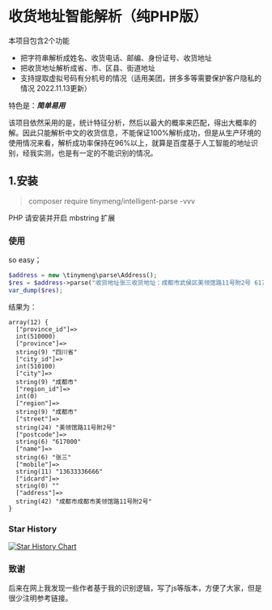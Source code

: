 # 收货地址智能解析（纯PHP版）

本项目包含2个功能
- 把字符串解析成姓名、收货电话、邮编、身份证号、收货地址
- 把收货地址解析成省、市、区县、街道地址
- 支持提取虚拟号码有分机号的情况（适用美团，拼多多等需要保护客户隐私的情况 2022.11.13更新）

特色是：***简单易用***

该项目依然采用的是，统计特征分析，然后以最大的概率来匹配，得出大概率的解。因此只能解析中文的收货信息，不能保证100%解析成功，但是从生产环境的使用情况来看，解析成功率保持在96%以上，就算是百度基于人工智能的地址识别，经我实测，也是有一定的不能识别的情况。


## 1.安装
> composer require tinymeng/intelligent-parse  -vvv

PHP 请安装并开启 mbstring 扩展

### 使用
so easy；
```php
$address = new \tinymeng\parse\Address();
$res = $address->parse("收货地址张三收货地址：成都市武侯区美领馆路11号附2号 617000  136-3333-6666");
var_dump($res);
```
结果为：
```
array(12) {
  ["province_id"]=>
  int(510000)
  ["province"]=>
  string(9) "四川省"
  ["city_id"]=>
  int(510100)
  ["city"]=>
  string(9) "成都市"
  ["region_id"]=>
  int(0)
  ["region"]=>
  string(9) "成都市"
  ["street"]=>
  string(24) "美领馆路11号附2号"
  ["postcode"]=>
  string(6) "617000"
  ["name"]=>
  string(6) "张三"
  ["mobile"]=>
  string(11) "13633336666"
  ["idcard"]=>
  string(0) ""
  ["address"]=>
  string(42) "成都市成都市美领馆路11号附2号"
}
```

### Star History
[![Star History Chart](https://api.star-history.com/svg?repos=majiameng/address-parse-php&type=Date)](https://star-history.com/#majiameng/address-parse-php&Date)


### 致谢
后来在网上我发现一些作者基于我的识别逻辑，写了js等版本，方便了大家，但是很少注明参考链接。
